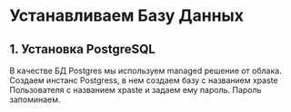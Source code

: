 # Устанавливаем Базу Данных

## 1. Установка PostgreSQL

В качестве БД Postgres мы используем managed решение от облака.
Создаем инстанс Postgress, в нем создаем базу с названием xpaste
Пользователя с названием xpaste и задаем ему пароль.
Пароль запоминаем.
